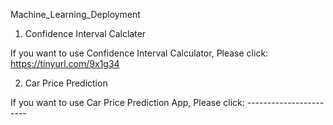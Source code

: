 Machine_Learning_Deployment

1. Confidence Interval Calclater

If you want to use Confidence Interval Calculator, Please click: https://tinyurl.com/9x1g34

2. Car Price Prediction

If you want to use Car Price Prediction App, Please click: -----------------------
